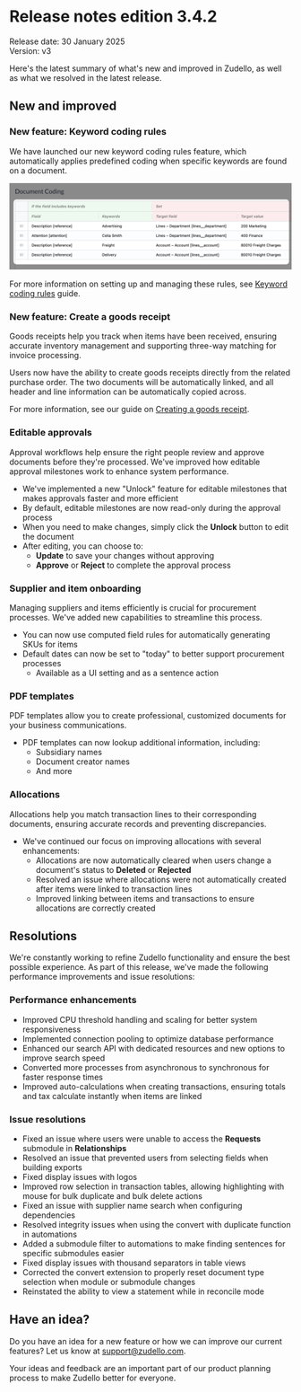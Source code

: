 # Release notes edition 3.4.2

Release date: 30 January 2025  
Version: v3

Here's the latest summary of what's new and improved in Zudello, as well as what we resolved in the latest release.

## New and improved

### New feature: Keyword coding rules 

We have launched our new keyword coding rules feature, which automatically applies predefined coding when specific keywords are found on a document.

![](../images/CleanShot%202025-03-23%20at%2006.57.00@2x.png)

For more information on setting up and managing these rules, see [Keyword coding rules](../business-rules/keyword-coding-rules.md) guide.

### New feature: Create a goods receipt

Goods receipts help you track when items have been received, ensuring accurate inventory management and supporting three-way matching for invoice processing.

Users now have the ability to create goods receipts directly from the related purchase order. The two documents will be automatically linked, and all header and line information can be automatically copied across. 

For more information, see our guide on [Creating a goods receipt](../purchasing-module/creating-a-goods-receipt.md).

### Editable approvals

Approval workflows help ensure the right people review and approve documents before they're processed. We've improved how editable approval milestones work to enhance system performance.

- We've implemented a new "Unlock" feature for editable milestones that makes approvals faster and more efficient
- By default, editable milestones are now read-only during the approval process
- When you need to make changes, simply click the **Unlock** button to edit the document
- After editing, you can choose to:
    - **Update** to save your changes without approving
    - **Approve** or **Reject** to complete the approval process

### Supplier and item onboarding

Managing suppliers and items efficiently is crucial for procurement processes. We've added new capabilities to streamline this process.

- You can now use computed field rules for automatically generating SKUs for items
- Default dates can now be set to "today" to better support procurement processes
    - Available as a UI setting and as a sentence action

### PDF templates

PDF templates allow you to create professional, customized documents for your business communications.

- PDF templates can now lookup additional information, including:
    - Subsidiary names
    - Document creator names
    - And more

### Allocations

Allocations help you match transaction lines to their corresponding documents, ensuring accurate records and preventing discrepancies.

- We've continued our focus on improving allocations with several enhancements:
    - Allocations are now automatically cleared when users change a document's status to **Deleted** or **Rejected**
    - Resolved an issue where allocations were not automatically created after items were linked to transaction lines
    - Improved linking between items and transactions to ensure allocations are correctly created

## Resolutions

We're constantly working to refine Zudello functionality and ensure the best possible experience. As part of this release, we've made the following performance improvements and issue resolutions:

### Performance enhancements

- Improved CPU threshold handling and scaling for better system responsiveness
- Implemented connection pooling to optimize database performance
- Enhanced our search API with dedicated resources and new options to improve search speed
- Converted more processes from asynchronous to synchronous for faster response times
- Improved auto-calculations when creating transactions, ensuring totals and tax calculate instantly when items are linked

### Issue resolutions

- Fixed an issue where users were unable to access the **Requests** submodule in **Relationships**
- Resolved an issue that prevented users from selecting fields when building exports
- Fixed display issues with logos
- Improved row selection in transaction tables, allowing highlighting with mouse for bulk duplicate and bulk delete actions
- Fixed an issue with supplier name search when configuring dependencies
- Resolved integrity issues when using the convert with duplicate function in automations
- Added a submodule filter to automations to make finding sentences for specific submodules easier
- Fixed display issues with thousand separators in table views
- Corrected the convert extension to properly reset document type selection when module or submodule changes
- Reinstated the ability to view a statement while in reconcile mode

## Have an idea?

Do you have an idea for a new feature or how we can improve our current features? Let us know at [support@zudello.com](mailto:support@zudello.com).

Your ideas and feedback are an important part of our product planning process to make Zudello better for everyone.